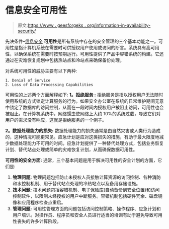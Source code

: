 # 信息安全可用性

> 原文:[https://www . geesforgeks . org/information-in-availability-security/](https://www.geeksforgeeks.org/availability-in-information-security/)

先决条件–[信息安全](https://www.geeksforgeeks.org/what-is-information-security/)
**可用性**是所有系统中存在的安全管理的三个基本功能之一。可用性是指计算机系统在需要时可供授权用户使用或访问的断言。系统具有高可用性，以确保系统在需要时按预期运行。可用性提供了产品中容错系统的构建。它还通过在灾难恢复规划中包括热站点和冷站点来确保备份处理。

对系统可用性的威胁主要有以下两种:

```
1. Denial of Service         
2. Loss of Data Processing Capabilities          
```

可用性的上述两个方面解释如下:
**1。[拒绝服务](https://www.geeksforgeeks.org/deniel-service-prevention/) :**
拒绝服务是指以授权用户无法随时使用系统的方式锁定计算服务的行为。如果安全办公室在系统的日常维护期间无意中锁定了数据库的访问控制，从而在一段时间内授权用户被阻止访问，可用性也会被阻止。在计算机系统中，网络蠕虫使网络上大约 10%的系统过载，导致它们对用户的需求没有响应，这就是拒绝服务的一个例子。

**2。数据处理能力的损失:**
数据处理能力的损失通常是由自然灾害或人类行为造成的，这种情况可能更常见。应急计划是应对这类损失的措施，有助于最大限度地减少数据处理能力不可用的时间。应急计划提供了一种替代处理方式，包括业务恢复计划、替代站点处理或简单的灾难恢复计划，从而确保数据可用性。

**可用性的安全方面:**
通常，三个基本问题是用于解决可用性的安全计划的方面，它们是:

1.  **物理问题:**
    物理问题包括防止未授权人员接触计算资源的访问控制、各种消防和水控制机制、用于替代站点处理的冷热站点以及备用存储设施。
2.  **技术问题:**
    技术问题包括容错机制、电子保险库(自动备份到安全位置)和访问控制软件，以限制未经授权的用户中断服务。容错机制包括硬件冗余、磁盘镜像和应用程序检查点重启。
3.  **管理问题:**
    可用性管理方面的问题包括访问控制策略、操作程序、应急计划和用户培训。对操作员、程序员和安全人员进行适当的培训有助于避免导致可用性丧失的许多计算阶段。